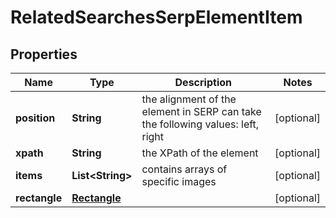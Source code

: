 

# RelatedSearchesSerpElementItem


## Properties

| Name | Type | Description | Notes |
|------------ | ------------- | ------------- | -------------|
|**position** | **String** | the alignment of the element in SERP can take the following values: left, right |  [optional] |
|**xpath** | **String** | the XPath of the element |  [optional] |
|**items** | **List&lt;String&gt;** | contains arrays of specific images |  [optional] |
|**rectangle** | [**Rectangle**](Rectangle.md) |  |  [optional] |



